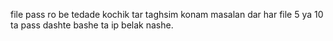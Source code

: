 file pass ro be tedade kochik tar taghsim konam masalan dar har file 5 ya 10 ta pass dashte bashe ta ip belak nashe.
